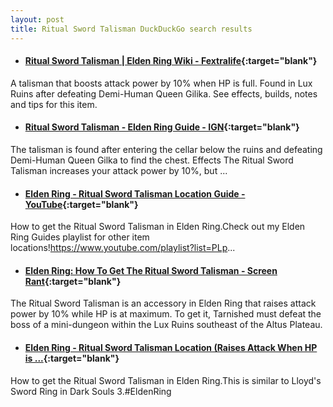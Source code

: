 ```yaml
---
layout: post
title: Ritual Sword Talisman DuckDuckGo search results
---
```

* #### [Ritual Sword Talisman | Elden Ring Wiki - Fextralife](https://eldenring.wiki.fextralife.com/ritual+sword+talisman){:target="blank"}
A talisman that boosts attack power by 10% when HP is full. Found in Lux Ruins after defeating Demi-Human Queen Gilika. See effects, builds, notes and tips for this item.
* #### [Ritual Sword Talisman - Elden Ring Guide - IGN](https://www.ign.com/wikis/elden-ring/Ritual_Sword_Talisman){:target="blank"}
The talisman is found after entering the cellar below the ruins and defeating Demi-Human Queen Gilka to find the chest. Effects The Ritual Sword Talisman increases your attack power by 10%, but ...
* #### [Elden Ring - Ritual Sword Talisman Location Guide - YouTube](https://www.youtube.com/watch?v=wpFM4iOFoJE){:target="blank"}
How to get the Ritual Sword Talisman in Elden Ring.Check out my Elden Ring Guides playlist for other item locations!https://www.youtube.com/playlist?list=PLp...
* #### [Elden Ring: How To Get The Ritual Sword Talisman - Screen Rant](https://screenrant.com/elden-ring-how-to-get-ritual-sword-talisman-guide/){:target="blank"}
The Ritual Sword Talisman is an accessory in Elden Ring that raises attack power by 10% while HP is at maximum. To get it, Tarnished must defeat the boss of a mini-dungeon within the Lux Ruins southeast of the Altus Plateau.
* #### [Elden Ring - Ritual Sword Talisman Location (Raises Attack When HP is ...](https://www.youtube.com/watch?v=Atr_cNHNMlk){:target="blank"}
How to get the Ritual Sword Talisman in Elden Ring.This is similar to Lloyd's Sword Ring in Dark Souls 3.#EldenRing
